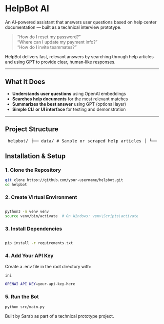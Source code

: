 #  HelpBot AI

An AI-powered assistant that answers user questions based on help center documentation — built as a technical interview prototype.

> “How do I reset my password?”  
> “Where can I update my payment info?”  
> “How do I invite teammates?”  

HelpBot delivers fast, relevant answers by searching through help articles and using GPT to provide clear, human-like responses.

---

##  What It Does

-  **Understands user questions** using OpenAI embeddings  
-  **Searches help documents** for the most relevant matches  
-  **Summarizes the best answer** using GPT (optional layer)  
-  **Simple CLI or UI interface** for testing and demonstration  

---

##  Project Structure

<pre> helpbot/ ├── data/ # Sample or scraped help articles │ └── help_articles.json │ ├── embeddings/ # (Optional) Saved vector index │ └── index.faiss │ ├── src/ # All core logic lives here │ ├── main.py # CLI or app entry point │ ├── embedder.py # Embedding + retrieval functions │ ├── summarizer.py # GPT-based summarizer │ └── utils.py # Data loading, formatting, etc. │ ├── .env # API keys and environment variables ├── requirements.txt # Python dependencies └── README.md # You're looking at it </pre>



##  Installation & Setup

### 1. Clone the Repository

```bash
git clone https://github.com/your-username/helpbot.git
cd helpbot
```
### 2. Create Virtual Environment
```bash

python3 -m venv venv
source venv/bin/activate  # On Windows: venv\Scripts\activate
```

### 3. Install Dependencies
```bash

pip install -r requirements.txt
```

### 4. Add Your API Key
Create a .env file in the root directory with:
```bash
ini

OPENAI_API_KEY=your-api-key-here
```

### 5. Run the Bot
```bash
python src/main.py
```





Built by Sarab as part of a technical prototype project.


